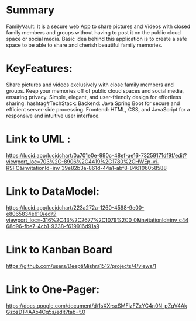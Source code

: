 # Summary
FamilyVault: It is a secure web App to share pictures and Videos with closed family members and groups without having to post it on the public cloud space or social media.
Basic idea behind this application is to create a safe space to be able to share and cherish beautiful family memories.

# KeyFeatures:
Share pictures and videos exclusively with close family members and groups.
Keep your memories off of public cloud spaces and social media, ensuring privacy. Simple, elegant, and user-friendly design for effortless sharing.
hashtag#TechStack: 
Backend: Java Spring Boot for secure and efficient server-side processing. Frontend: HTML, CSS, and JavaScript for a responsive and intuitive user interface.

# Link to UML :
https://lucid.app/lucidchart/0a701e0e-990c-48ef-ae16-73259171df9f/edit?viewport_loc=703%2C-8906%2C4419%2C1780%2CHWEp-vi-RSFO&invitationId=inv_39e82b3a-861d-44a1-abf8-846106058588

# Link to DataModel:
https://lucid.app/lucidchart/223a272a-1260-4598-9e00-e8065834e610/edit?viewport_loc=-316%2C43%2C2677%2C1079%2C0_0&invitationId=inv_c4468d96-fbe7-4cb1-9238-f619916d91a9

# Link to Kanban Board
https://github.com/users/DeeptiMishra1512/projects/4/views/1

# Link to One-Pager:
https://docs.google.com/document/d/1sXXrsxSMFizFZxYC4n0N_pZgV4AkGzozDT4AAo4Cq5s/edit?tab=t.0


